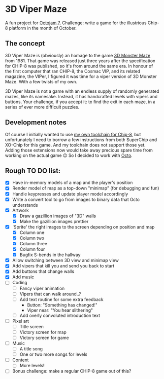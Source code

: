 # 3D Viper Maze

A fun project for [Octojam 7](https://itch.io/jam/octojam-7). Challenge: write a
game for the illustrious Chip-8 platform in the month of October.

## The concept

3D Viper Maze is (obviously) an homage to the game [3D Monster Maze](https://en.wikipedia.org/wiki/3D_Monster_Maze)
from 1981. That game was released just three years after the specification for
CHIP-8 was published, so it's from around the same era. In honour of the first
computer that ran CHIP-8, the Cosmac VIP, and its related magazine, the VIPer,
I figured it was time for a viper version of 3D Monster Maze. With a few twists
of my own.

3D Viper Maze is not a game with an endless supply of randomly generated mazes,
like its namesake. Instead, it has handcrafted levels with vipers and buttons.
Your challenge, if you accept it: to find the exit in each maze, in a series
of ever more difficult puzzles.

## Development notes

Of course I initially wanted to use [my own toolchain for Chip-8](https://github.com/Timendus/chip-8),
but unfortunately I need to borrow a few instructions from both SuperChip and
XO-Chip for this game. And my toolchain does not support those yet. Adding those
extensions now would take away precious spare time from working on the actual
game 😉 So I decided to work with [Octo](https://johnearnest.github.io/Octo/).

## Rough TO DO list:

* [x] Have in-memory models of a map and the player's position
* [x] Render model of map as a top-down "minimap" (for debugging and fun)
* [x] Handle keypresses and update player model accordingly
* [x] Write a convert tool to go from images to binary data that Octo understands
* [x] Artwork
  * [x] Draw a gazillion images of "3D" walls
  * [x] Make the gazillion images prettier
* [x] 'Sprite' the right images to the screen depending on position and map
  * [x] Column one
  * [x] Column two
  * [x] Column three
  * [x] Column four
  * [x] Bugfix S-bends in the hallway
* [x] Allow switching between 3D view and minimap view
* [x] Add vipers that kill you and send you back to start
* [x] Add buttons that change walls
* [x] Add music
* [ ] Coding
  * [ ] Fancy viper animation
  * [ ] Vipers that can walk around..?
  * [ ] Add text routine for some extra feedback
    * Button: "Something has changed!"
    * Viper near: "You hear slithering"
  * [ ] Add overly convoluted introduction text
* [ ] Pixel art
  * [ ] Title screen
  * [ ] Victory screen for map
  * [ ] Victory screen for game
* [ ] Music
  * [ ] A title song
  * [ ] One or two more songs for levels
* [ ] Content
  * [ ] More levels!
* [ ] Bonus challenge: make a regular CHIP-8 game out of this?
